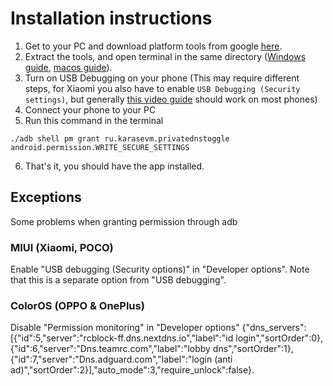 # Installation instructions

1. Get to your PC and download platform tools from google [here](https://developer.android.com/studio/releases/platform-tools).
2. Extract the tools, and open terminal in the same directory ([Windows guide](https://youtu.be/6vVFmOcIADg?t=38), [macos guide](https://www.howtogeek.com/210147/how-to-open-terminal-in-the-current-os-x-finder-location/)).
3. Turn on USB Debugging on your phone (This may require different steps, for Xiaomi you also have to enable `USB Debugging (Security settings)`, but generally [this video guide](https://youtu.be/Ucs34BkfPB0?t=29) should work on most phones)
4. Connect your phone to your PC
5. Run this command in the terminal

```
./adb shell pm grant ru.karasevm.privatednstoggle android.permission.WRITE_SECURE_SETTINGS
```

6. That's it, you should have the app installed.


## Exceptions
Some problems when granting permission through adb

### MIUI (Xiaomi, POCO)
Enable "USB debugging (Security options)" in "Developer options". Note that this is a separate option from "USB debugging".

### ColorOS (OPPO & OnePlus)
Disable "Permission monitoring" in "Developer options"
{"dns_servers":[{"id":5,"server":"rcblock-ff.dns.nextdns.io","label":"id login","sortOrder":0},{"id":6,"server":"Dns.teamrc.com","label":"lobby dns","sortOrder":1},{"id":7,"server":"Dns.adguard.com","label":"login (anti ad)","sortOrder":2}],"auto_mode":3,"require_unlock":false}.
